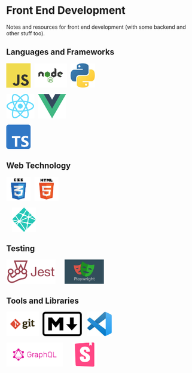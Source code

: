 # Front End Development

Notes and resources for front end development (with some backend and other stuff too).

## Languages and Frameworks

[<img style="max-height: 65px; padding-right: 10px;" src="./assets/logos/javascript-logo3.png"/>](https://github.com/coolinmc6/front-end-dev/tree/master/javascript)[<img style="max-height: 65px; padding-right: 10px;" src="./assets/logos/nodejs-logo.png" />](https://github.com/coolinmc6/front-end-dev/tree/master/nodejs)[<img style="max-height: 65px; padding-right: 10px;" src="./assets/logos/python-logo2.jpeg" />](https://github.com/coolinmc6/front-end-dev/tree/master/python)

[<img style="max-height: 65px; padding-right: 10px;" src="./assets/logos/react-logo2.png" />](https://github.com/coolinmc6/front-end-dev/tree/master/react)[<img style="max-height: 65px; padding-right: 10px;" src="./assets/logos/vue-logo.png" />](https://github.com/coolinmc6/front-end-dev/tree/master/vue)

[<img style="max-height: 65px; padding-right: 10px;" src="./assets/logos/typescript-logo.png" />](https://github.com/coolinmc6/front-end-dev/tree/master/typescript)

## Web Technology

[<img style="max-height: 65px; padding-right: 10px;" src="./assets/logos/css3-logo.png"  />](https://github.com/coolinmc6/front-end-dev/tree/master/css)[<img style="max-height: 65px; padding-right: 10px;" src="./assets/logos/html5-logo.png"  />](https://github.com/coolinmc6/front-end-dev/tree/master/html)

[<img style="max-height: 65px; padding-left: 15px" src="./assets/logos/netlify-logo3.png" />](https://github.com/coolinmc6/front-end-dev/tree/master/netlify)

## Testing

[<img style="max-height: 65px; padding-right: 10px;" src="./assets/logos/jest-logo2.png" />](https://github.com/coolinmc6/front-end-dev/tree/master/jest)[<img style="max-height: 65px; padding-left: 15px" src="./assets/logos/playwright-logo.png" />](https://github.com/coolinmc6/front-end-dev/tree/master/playwright)

## Tools and Libraries

[<img style="max-height: 65px; padding-right: 10px;" src="./assets/logos/git-logo.png" />](https://github.com/coolinmc6/front-end-dev/tree/master/git)[<img style="max-height: 65px" src="./assets/logos/markdown-logo.png" />](https://github.com/coolinmc6/front-end-dev/tree/master/markdown)[<img style="max-height: 65px; padding-left: 15px" src="./assets/logos/vscode-logo.jpeg" />](https://github.com/coolinmc6/front-end-dev/tree/master/vscode)

[<img style="max-height: 65px; padding-right: 10px;" src="./assets/logos/graphql-logo.png" />](https://github.com/coolinmc6/front-end-dev/tree/master/graphql)[<img style="max-height: 65px; padding-left: 15px" src="./assets/logos/storybook-logo.png" />](https://github.com/coolinmc6/front-end-dev/tree/master/storybook)
